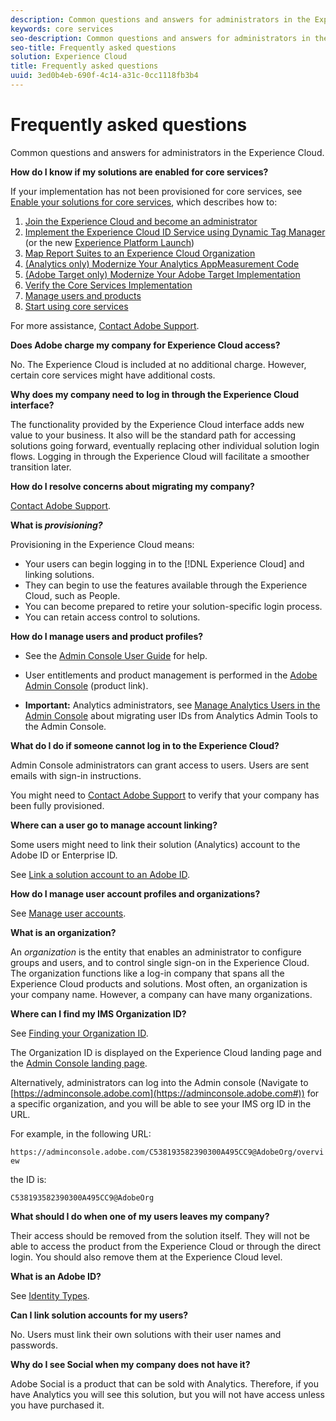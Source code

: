 ```yaml
---
description: Common questions and answers for administrators in the Experience Cloud.
keywords: core services
seo-description: Common questions and answers for administrators in the Experience Cloud.
seo-title: Frequently asked questions
solution: Experience Cloud
title: Frequently asked questions
uuid: 3ed0b4eb-690f-4c14-a31c-0cc1118fb3b4
---
```


# Frequently asked questions

Common questions and answers for administrators in the Experience Cloud.

**How do I know if my solutions are enabled for core services?** 

If your implementation has not been provisioned for core services, see [Enable your solutions for core services](../core-services/core-services.md#concept_07ED1D5C64234E77976E6D572E78FB9C), which describes how to: 

1. [Join the Experience Cloud and become an administrator](../core-services/core-services.md#section_2423F0BD3DF642658103310EE5EA6154)
1. [Implement the Experience Cloud ID Service using Dynamic Tag Manager](../core-services/core-services.md#section_3C9F6DF37C654D939625BB4D485E4354) (or the new [Experience Platform Launch](https://docs.adobe.com/content/help/en/launch/using/intro/get-started/quick-start.html))
1. [Map Report Suites to an Experience Cloud Organization](../core-services/core-services.md#concept_apg_zq2_rw)
1. [(Analytics only) Modernize Your Analytics AppMeasurement Code](../core-services/core-services.md#section_1798D9D0F05C47E29816AC4EEB9A0913)
1. [(Adobe Target only) Modernize Your Adobe Target Implementation](../core-services/core-services.md#section_C2F4493C7A36406DAE2266B429A4BD24)
1. [Verify the Core Services Implementation](../core-services/core-services.md#section_E641782A0F4F44AF8C9C91216BE330D5)
1. [Manage users and products](../core-services/core-services.md#section_B6E95F4E0E12483CB9DA99CBC0C5A4AF)
1. [Start using core services](../core-services/core-services.md#section_960C06093623462E8EA247B3E97274A1)

For more assistance, [Contact Adobe Support](https://helpx.adobe.com/marketing-cloud/contact-support.html). 

**Does Adobe charge my company for Experience Cloud access?** 

No. The Experience Cloud is included at no additional charge. However, certain core services might have additional costs. 

**Why does my company need to log in through the Experience Cloud interface?** 

The functionality provided by the Experience Cloud interface adds new value to your business. It also will be the standard path for accessing solutions going forward, eventually replacing other individual solution login flows. Logging in through the Experience Cloud will facilitate a smoother transition later. 

**How do I resolve concerns about migrating my company?** 

[Contact Adobe Support](https://helpx.adobe.com/marketing-cloud/contact-support.html). 

**What is _provisioning?_** 

Provisioning in the Experience Cloud means: 

* Your users can begin logging in to the [!DNL Experience Cloud] and linking solutions.
* They can begin to use the features available through the Experience Cloud, such as People.
* You can become prepared to retire your solution-specific login process.
* You can retain access control to solutions.

**How do I manage users and product profiles?** 

* See the [Admin Console User Guide](https://helpx.adobe.com/enterprise/administering/user-guide.html) for help. 

* User entitlements and product management is performed in the [Adobe Admin Console](https://adminconsole.adobe.com/enterprise) (product link). 

* **Important:** Analytics administrators, see [Manage Analytics Users in the Admin Console](https://docs.adobe.com/content/help/en/analytics/admin/user-product-management/user-management/migrate-users/c-migration-tool.html) about migrating user IDs from Analytics Admin Tools to the Admin Console. 

**What do I do if someone cannot log in to the Experience Cloud?** 

Admin Console administrators can grant access to users. Users are sent emails with sign-in instructions. 

You might need to [Contact Adobe Support](https://helpx.adobe.com/marketing-cloud/contact-support.html) to verify that your company has been fully provisioned. 

**Where can a user go to manage account linking?** 

Some users might need to link their solution (Analytics) account to the Adobe ID or Enterprise ID. 

See [Link a solution account to an Adobe ID](../admin-getting-started/organizations.md#task_FD389E78640848919E247AC5E95B8369). 

**How do I manage user account profiles and organizations?** 

See [Manage user accounts](../admin-getting-started/organizations.md#topic_C31CB834F109465A82ED57FF0563B3F1). 

**What is an organization?** 

An *organization* is the entity that enables an administrator to configure groups and users, and to control single sign-on in the Experience Cloud. The organization functions like a log-in company that spans all the Experience Cloud products and solutions. Most often, an organization is your company name. However, a company can have many organizations. 

**Where can I find my IMS Organization ID?** 

See [Finding your Organization ID](organizations.md). 

The Organization ID is displayed on the Experience Cloud landing page and the [Admin Console landing page](https://adminconsole.adobe.com). 

Alternatively, administrators can log into the Admin console (Navigate to [https://adminconsole.adobe.com](https://adminconsole.adobe.com#)) for a specific organization, and you will be able to see your IMS org ID in the URL. 

For example, in the following URL: 

`https://adminconsole.adobe.com/C538193582390300A495CC9@AdobeOrg/overview` 

the ID is: 

`C538193582390300A495CC9@AdobeOrg` 

**What should I do when one of my users leaves my company?** 

Their access should be removed from the solution itself. They will not be able to access the product from the Experience Cloud or through the direct login. You should also remove them at the Experience Cloud level. 

**What is an Adobe ID?** 

See [Identity Types](https://helpx.adobe.com/enterprise/help/identity.html). 

**Can I link solution accounts for my users?** 

No. Users must link their own solutions with their user names and passwords. 

**Why do I see Social when my company does not have it?** 

Adobe Social is a product that can be sold with Analytics. Therefore, if you have Analytics you will see this solution, but you will not have access unless you have purchased it.